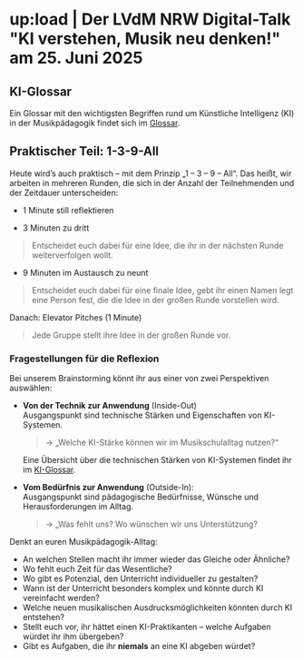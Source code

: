 
# up:load | Der LVdM NRW Digital-Talk "KI verstehen, Musik neu denken!" am 25. Juni 2025

## KI-Glossar
Ein Glossar mit den wichtigsten Begriffen rund um Künstliche Intelligenz (KI) in der Musikpädagogik findet sich im [Glossar](glossar.md).


## Praktischer Teil: 1-3-9-All

Heute wird’s auch praktisch – mit dem Prinzip „1 – 3 – 9 – All“. Das heißt, wir arbeiten in mehreren Runden, die sich in der Anzahl der Teilnehmenden und der Zeitdauer unterscheiden:

- 1 Minute still reflektieren

- 3 Minuten zu dritt 
> Entscheidet euch dabei für eine Idee, die ihr in der nächsten Runde weiterverfolgen wollt.

- 9 Minuten im Austausch zu neunt
> Entscheidet euch dabei für eine finale Idee, gebt ihr einen Namen legt eine Person fest, die die Idee in der großen Runde vorstellen wird.

Danach: Elevator Pitches (1 Minute) 
> Jede Gruppe stellt ihre Idee in der großen Runde vor.

### Fragestellungen für die Reflexion
Bei unserem Brainstorming könnt ihr aus einer von zwei Perspektiven auswählen:

- **Von der Technik zur Anwendung** (Inside-Out)  
  Ausgangspunkt sind technische Stärken und Eigenschaften von KI-Systemen.  
  >→ „Welche KI-Stärke können wir im Musikschulalltag nutzen?“
  
  Eine Übersicht über die technischen Stärken von KI-Systemen findet ihr im [KI-Glossar](glossar.md).

- **Vom Bedürfnis zur Anwendung** (Outside-In):  
  Ausgangspunkt sind pädagogische Bedürfnisse, Wünsche und Herausforderungen im Alltag.  
  >→ „Was fehlt uns? Wo wünschen wir uns Unterstützung?
  
Denkt an euren Musikpädagogik-Alltag:  
- An welchen Stellen macht ihr immer wieder das Gleiche oder Ähnliche?  
- Wo fehlt euch Zeit für das Wesentliche?  
- Wo gibt es Potenzial, den Unterricht individueller zu gestalten?
- Wann ist der Unterricht besonders komplex und könnte durch KI vereinfacht werden?
- Welche neuen musikalischen Ausdrucksmöglichkeiten könnten durch KI entstehen?
- Stellt euch vor, ihr hättet einen KI-Praktikanten – welche Aufgaben würdet ihr ihm übergeben?  
- Gibt es Aufgaben, die ihr **niemals** an eine KI abgeben würdet?
